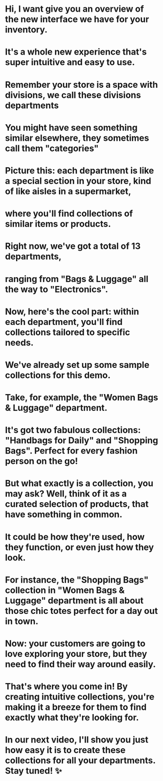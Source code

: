 # Hi, I want give you an overview of the new interface we have for your inventory. 
# It's a whole new experience that's super intuitive and easy to use.

# Remember your store is a space with divisions, we call these divisions departments
# You might have seen something similar elsewhere, they sometimes call them "categories"

# Picture this: each department is like a special section in your store, kind of like aisles in a supermarket, 
# where you'll find collections of similar items or products.

# Right now, we've got a total of 13 departments, 
# ranging from "Bags & Luggage" all the way to "Electronics".

# Now, here's the cool part: within each department, you'll find collections tailored to specific needs. 
# We've already set up some sample collections for this demo.

# Take, for example, the "Women Bags & Luggage" department. 
# It's got two fabulous collections: "Handbags for Daily" and "Shopping Bags". Perfect for every fashion person on the go!

# But what exactly is a collection, you may ask? Well, think of it as a curated selection of products, that have something in common.

# It could be how they're used, how they function, or even just how they look. 
# For instance, the "Shopping Bags" collection in "Women Bags & Luggage" department is all about those chic totes perfect for a day out in town.

# Now: your customers are going to love exploring your store, but they need to find their way around easily. 
# That's where you come in! By creating intuitive collections, you're making it a breeze for them to find exactly what they're looking for.


# In our next video, I'll show you just how easy it is to create these collections for all your departments. Stay tuned! ✨
